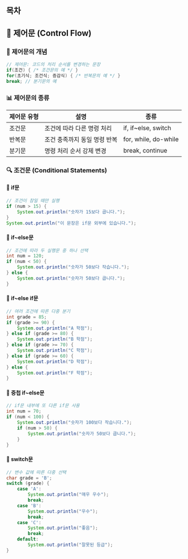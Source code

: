 ## 목차

## 🔀 제어문 (Control Flow)
### 📌 제어문의 개념
```java
// 제어문: 코드의 처리 순서를 변경하는 문장
if(조건) { /* 조건문의 예 */ }
for(초기식; 조건식; 증감식) { /* 반복문의 예 */ }
break; // 분기문의 예
```
### 📊 제어문의 종류

| 제어문 유형 | 설명               | 종류                   |
| ------ | ---------------- | -------------------- |
| 조건문    | 조건에 따라 다른 명령 처리  | if, if~else, switch  |
| 반복문    | 조건 충족까지 동일 명령 반복 | for, while, do-while |
| 분기문    | 명령 처리 순서 강제 변경   | break, continue      |
### 🔍 조건문 (Conditional Statements)

#### 📌 if문
```java
// 조건이 참일 때만 실행
if (num > 15) {
    System.out.println("숫자가 15보다 큽니다.");
}
System.out.println("이 문장은 if문 외부에 있습니다.");
```
#### 📌 if~else문
```java
// 조건에 따라 두 실행문 중 하나 선택
int num = 120;
if (num < 50) {
    System.out.println("숫자가 50보다 작습니다.");
} else {
    System.out.println("숫자가 50보다 큽니다.");
}
```
#### 📌 if~else if문
```java
// 여러 조건에 따른 다중 분기
int grade = 85;
if (grade >= 90) {
    System.out.println("A 학점");
} else if (grade >= 80) {
    System.out.println("B 학점");
} else if (grade >= 70) {
    System.out.println("C 학점");
} else if (grade >= 60) {
    System.out.println("D 학점");
} else {
    System.out.println("F 학점");
}
```
#### 📌 중첩 if~else문
```java
// if문 내부에 또 다른 if문 사용
int num = 70;
if (num < 100) {
    System.out.println("숫자가 100보다 작습니다.");
    if (num > 50) {
        System.out.println("숫자가 50보다 큽니다.");
    }
}
```
#### 📌 switch문
```java
// 변수 값에 따른 다중 선택
char grade = 'B';
switch (grade) {
    case 'A':
        System.out.println("매우 우수");
        break;
    case 'B':
        System.out.println("우수");
        break;
    case 'C':
        System.out.println("좋음");
        break;
    default:
        System.out.println("잘못된 등급");
}
```